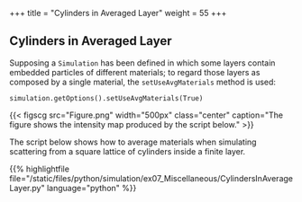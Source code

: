 +++
title = "Cylinders in Averaged Layer"
weight = 55
+++

## Cylinders in Averaged Layer

Supposing a `Simulation` has been defined in which some layers contain embedded particles of different materials; to regard those layers as composed by a single material, the `setUseAvgMaterials` method is used:

```
simulation.getOptions().setUseAvgMaterials(True)
```

{{< figscg src="Figure.png" width="500px" class="center" caption="The figure shows the intensity map produced by the script below." >}}

The script below shows how to average materials when simulating scattering from a square lattice of cylinders inside a finite layer.

{{% highlightfile file="/static/files/python/simulation/ex07_Miscellaneous/CylindersInAverageLayer.py" language="python" %}}
